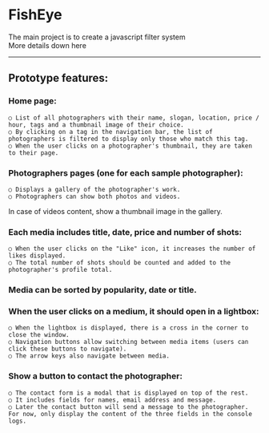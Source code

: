<h1>FishEye</h1> 

The main project is to create a javascript filter system </br>
More details down here

- - - - - - - - - - - - - - - - - - - - - - - - - - - - - -

<h2>Prototype features:</h2>

<h3>Home page:</h3>

    ○ List of all photographers with their name, slogan, location, price / hour, tags and a thumbnail image of their choice.
    ○ By clicking on a tag in the navigation bar, the list of photographers is filtered to display only those who match this tag.
    ○ When the user clicks on a photographer's thumbnail, they are taken to their page.

<h3>Photographers pages (one for each sample photographer):</h3>

    ○ Displays a gallery of the photographer's work.
    ○ Photographers can show both photos and videos.

<p>In case of videos content, show a thumbnail image in the gallery.</p>

<h3>Each media includes title, date, price and number of shots:</h3>

    ○ When the user clicks on the "Like" icon, it increases the number of likes displayed.
    ○ The total number of shots should be counted and added to the photographer's profile total.

<h3>Media can be sorted by popularity, date or title.</h3>

<h3>When the user clicks on a medium, it should open in a lightbox:</h3>

    ○ When the lightbox is displayed, there is a cross in the corner to close the window.
    ○ Navigation buttons allow switching between media items (users can click these buttons to navigate).
    ○ The arrow keys also navigate between media.

<h3>Show a button to contact the photographer:</h3>

    ○ The contact form is a modal that is displayed on top of the rest.
    ○ It includes fields for names, email address and message.
    ○ Later the contact button will send a message to the photographer. For now, only display the content of the three fields in the console logs.